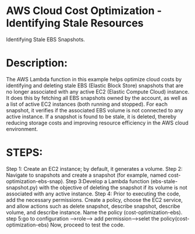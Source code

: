 # AWS Cloud Cost Optimization - Identifying Stale Resources
Identifying Stale EBS Snapshots.
# Description:
The AWS Lambda function in this example helps optimize cloud costs by identifying and deleting stale EBS (Elastic Block Store) snapshots that are no longer associated with any active EC2 (Elastic Compute Cloud) instance.
It does this by fetching all EBS snapshots owned by the account, as well as a list of active EC2 instances (both running and stopped).
For each snapshot, it verifies if the associated EBS volume is not connected to any active instance. If a snapshot is found to be stale, it is deleted, thereby reducing storage costs and improving resource efficiency in the AWS cloud environment.

# STEPS:


Step 1: Create an EC2 instance; by default, it generates a volume.
Step 2: Navigate to snapshots and create a snapshot (for example, named cost-optimization-ebs-snap).
Step 3:Develop a Lambda function (ebs-stale-snapshot.py) with the objective of deleting the snapshot if its volume is not associated with any active instance.
Step 4: Prior to executing the code, add the necessary permissions. Create a policy, choose the EC2 service, and allow actions such as delete snapshot, describe snapshot, describe volume, and describe instance. Name the policy (cost-optimization-ebs).
step 5:go to configuration -->role--> add permission-->selet the policy(cost-optimization-ebs)
Now, proceed to test the code.

